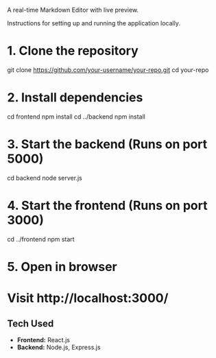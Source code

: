 A real-time Markdown Editor with live preview.

Instructions for setting up and running the application locally.

# 1. Clone the repository
git clone https://github.com/your-username/your-repo.git
cd your-repo

# 2. Install dependencies
cd frontend
npm install
cd ../backend
npm install

# 3. Start the backend (Runs on port 5000)
cd backend
node server.js

# 4. Start the frontend (Runs on port 3000)
cd ../frontend
npm start

# 5. Open in browser
# Visit http://localhost:3000/

## Tech Used  
- **Frontend:** React.js  
- **Backend:** Node.js, Express.js  
